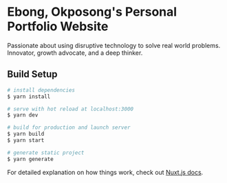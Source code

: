 # Ebong, Okposong's Personal Portfolio Website

Passionate about using disruptive technology to solve real world problems.
Innovator, growth advocate, and a deep thinker.

## Build Setup

```bash
# install dependencies
$ yarn install

# serve with hot reload at localhost:3000
$ yarn dev

# build for production and launch server
$ yarn build
$ yarn start

# generate static project
$ yarn generate
```

For detailed explanation on how things work, check out [Nuxt.js docs](https://nuxtjs.org).
